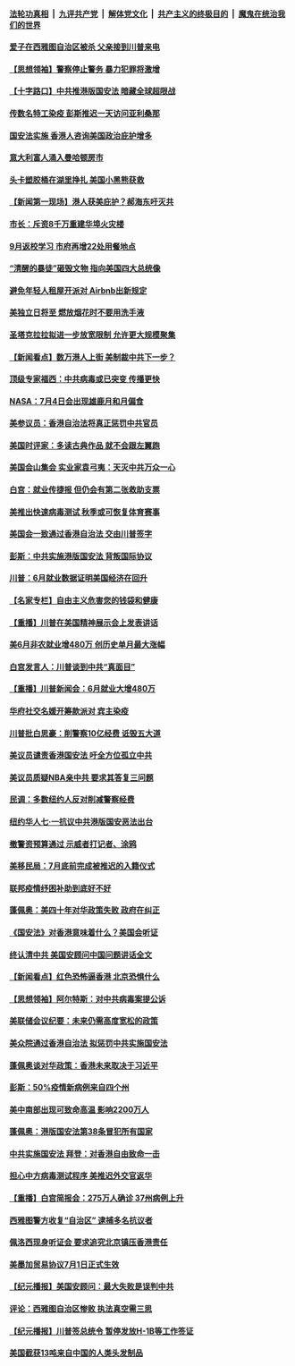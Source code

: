 

####  [法轮功真相](../../../../basic/blob/master/README.md?t=07040102) &nbsp;|&nbsp; [九评共产党](../../../../9ping.md/blob/master/README.md?t=07040102) &nbsp;|&nbsp; [解体党文化](../../../../jtdwh.md/blob/master/README.md?t=07040102)  &nbsp;|&nbsp; [共产主义的终极目的](../../../../gczydzjmd.md/blob/master/README.md?t=07040102) &nbsp;|&nbsp; [魔鬼在统治我们的世界](../../../../mgztzwmdsj.md/blob/master/README.md?t=07040102) 

#### [爱子在西雅图自治区被杀 父亲接到川普来电](../pages/nsc412/n12230784.md?t=07040102) 

#### [【思想领袖】警察停止警务 暴力犯罪将激增](../pages/nsc412/n12230459.md?t=07040102) 

#### [【十字路口】中共推港版国安法 暗藏全球超限战](../pages/nsc412/n12229018.md?t=07040102) 

#### [传数名特工染疫 彭斯推迟一天访问亚利桑那](../pages/nsc412/n12230340.md?t=07040102) 

#### [国安法实施  香港人咨询美国政治庇护增多](../pages/nsc412/n12229212.md?t=07040102) 

#### [意大利富人涌入曼哈顿房市](../pages/nsc412/n12229195.md?t=07040102) 

#### [头卡塑胶桶在湖里挣扎 美国小黑熊获救](../pages/nsc412/n12229306.md?t=07040102) 

#### [【新闻第一现场】港人获美庇护？郝海东吁灭共](../pages/nsc412/n12229482.md?t=07040102) 

#### [市长：斥资8千万重建华埠火灾楼](../pages/nsc412/n12229192.md?t=07040102) 

#### [9月返校学习 市府再增22处用餐地点](../pages/nsc412/n12229231.md?t=07040102) 

#### [“清醒的暴徒”砸毁文物 指向美国四大总统像](../pages/nsc412/n12229219.md?t=07040102) 

#### [避免年轻人租屋开派对  Airbnb出新规定](../pages/nsc412/n12229401.md?t=07040102) 

#### [美独立日将至 燃放烟花时不要用洗手液](../pages/nsc412/n12228400.md?t=07040102) 

#### [圣塔克拉拉拟进一步放宽限制  允许更大规模聚集](../pages/nsc412/n12229274.md?t=07040102) 

#### [【新闻看点】数万港人上街 美制裁中共下一步？](../pages/nsc412/n12227994.md?t=07040102) 

#### [顶级专家福西：中共病毒或已突变 传播更快](../pages/nsc412/n12228898.md?t=07040102) 

#### [NASA：7月4日会出现雄鹿月和月偏食](../pages/nsc412/n12228899.md?t=07040102) 

#### [美参议员：香港自治法将真正惩罚中共官员](../pages/nsc412/n12228696.md?t=07040102) 

#### [美国时评家：多读古典作品 就不会跟左翼跑](../pages/nsc412/n12228838.md?t=07040102) 

#### [美国会山集会 实业家袁弓夷：天灭中共万众一心](../pages/nsc412/n12228149.md?t=07040102) 

#### [白宫：就业传捷报 但仍会有第二张救助支票](../pages/nsc412/n12228451.md?t=07040102) 

#### [美推出快速病毒测试 秋季或可恢复体育赛事](../pages/nsc412/n12228297.md?t=07040102) 

#### [美国会一致通过香港自治法 交由川普签字](../pages/nsc412/n12228230.md?t=07040102) 

#### [彭斯：中共实施港版国安法 背叛国际协议](../pages/nsc412/n12228135.md?t=07040102) 

#### [川普：6月就业数据证明美国经济在回升](../pages/nsc412/n12228059.md?t=07040102) 

#### [【名家专栏】自由主义危害您的钱袋和健康](../pages/nsc412/n12227823.md?t=07040102) 

#### [【重播】川普在美国精神展示会上发表讲话](../pages/nsc412/n12227943.md?t=07040102) 

#### [美6月非农就业增480万 创历史单月最大涨幅](../pages/nsc412/n12227911.md?t=07040102) 

#### [白宫发言人：川普谈到中共“真面目”](../pages/nsc412/n12227638.md?t=07040102) 

#### [【重播】川普新闻会：6月就业大增480万](../pages/nsc412/n12227778.md?t=07040102) 

#### [华府社交名媛开筹款派对 宾主染疫](../pages/nsc412/n12227449.md?t=07040102) 

#### [川普批白思豪：削警察10亿经费 诋毁五大道](../pages/nsc412/n12226360.md?t=07040102) 

#### [美议员谴责香港国安法 吁全方位孤立中共](../pages/nsc412/n12227173.md?t=07040102) 

#### [美议员质疑NBA亲中共 要求其答复三问题](../pages/nsc412/n12226782.md?t=07040102) 

#### [民调：多数纽约人反对削减警察经费](../pages/nsc412/n12226365.md?t=07040102) 

#### [纽约华人七‧一抗议中共港版国安恶法出台](../pages/nsc412/n12226352.md?t=07040102) 

#### [撤警资预算通过 示威者打记者、涂鸦](../pages/nsc412/n12226317.md?t=07040102) 

#### [美移民局：7月底前完成被推迟的入籍仪式](../pages/nsc412/n12226333.md?t=07040102) 

#### [联邦疫情纾困补助到底好不好](../pages/nsc412/n12226379.md?t=07040102) 

#### [蓬佩奥：美四十年对华政策失败 政府在纠正](../pages/nsc412/n12226169.md?t=07040102) 

#### [《国安法》对香港意味着什么？美国会听证](../pages/nsc412/n12225932.md?t=07040102) 

#### [终认清中共 美国安顾问中国问题讲话全文](../pages/nsc412/n12225398.md?t=07040102) 

#### [【新闻看点】红色恐怖逼香港 北京恐惧什么](../pages/nsc412/n12225821.md?t=07040102) 

#### [【思想领袖】阿尔特斯：对中共病毒案提公诉](../pages/nsc412/n12132039.md?t=07040102) 

#### [美联储会议纪要：未来仍需高度宽松的政策](../pages/nsc412/n12225944.md?t=07040102) 

#### [美众院通过香港自治法 拟惩罚中共实施国安法](../pages/nsc412/n12225765.md?t=07040102) 

#### [蓬佩奥谈对华政策：香港未来取决于习近平](../pages/nsc412/n12225535.md?t=07040102) 

#### [彭斯：50%疫情新病例来自四个州](../pages/nsc412/n12225661.md?t=07040102) 

#### [美中南部出现可致命高温 影响2200万人](../pages/nsc412/n12225509.md?t=07040102) 

#### [蓬佩奥：港版国安法第38条冒犯所有国家](../pages/nsc412/n12225492.md?t=07040102) 

#### [中共实施国安法 拜登：对香港自由致命一击](../pages/nsc412/n12225488.md?t=07040102) 

#### [担心中方病毒测试程序 美推迟外交官返华](../pages/nsc412/n12225504.md?t=07040102) 

#### [【重播】白宫简报会：275万人确诊 37州病例上升](../pages/nsc412/n12225524.md?t=07040102) 

#### [西雅图警方收复“自治区” 逮捕多名抗议者](../pages/nsc412/n12225413.md?t=07040102) 

#### [佩洛西现身听证会 要求追究北京镇压香港责任](../pages/nsc412/n12225292.md?t=07040102) 

#### [美墨加贸易协议7月1日正式生效](../pages/nsc412/n12225352.md?t=07040102) 

#### [【纪元播报】美国安顾问：最大失败是误判中共](../pages/nsc412/n12225244.md?t=07040102) 

#### [评论：西雅图自治区惨败 执法真空需三思](../pages/nsc412/n12222690.md?t=07040102) 

#### [【纪元播报】川普签总统令 暂停发放H-1B等工作签证](../pages/nsc412/n12225208.md?t=07040102) 

#### [美国截获13吨来自中国的人类头发制品](../pages/nsc412/n12225251.md?t=07040102) 

